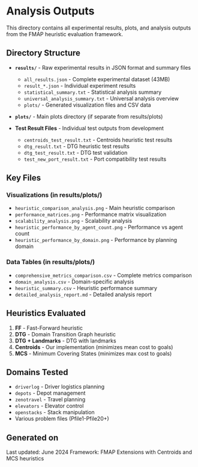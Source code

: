 # Analysis Outputs

This directory contains all experimental results, plots, and analysis outputs from the FMAP heuristic evaluation framework.

## Directory Structure

- **`results/`** - Raw experimental results in JSON format and summary files
  - `all_results.json` - Complete experimental dataset (43MB)
  - `result_*.json` - Individual experiment results
  - `statistical_summary.txt` - Statistical analysis summary
  - `universal_analysis_summary.txt` - Universal analysis overview
  - `plots/` - Generated visualization files and CSV data

- **`plots/`** - Main plots directory (if separate from results/plots)

- **Test Result Files** - Individual test outputs from development
  - `centroids_test_result.txt` - Centroids heuristic test results
  - `dtg_result.txt` - DTG heuristic test results
  - `dtg_test_result.txt` - DTG test validation
  - `test_new_port_result.txt` - Port compatibility test results

## Key Files

### Visualizations (in results/plots/)
- `heuristic_comparison_analysis.png` - Main heuristic comparison
- `performance_matrices.png` - Performance matrix visualization
- `scalability_analysis.png` - Scalability analysis
- `heuristic_performance_by_agent_count.png` - Performance vs agent count
- `heuristic_performance_by_domain.png` - Performance by planning domain

### Data Tables (in results/plots/)
- `comprehensive_metrics_comparison.csv` - Complete metrics comparison
- `domain_analysis.csv` - Domain-specific analysis
- `heuristic_summary.csv` - Heuristic performance summary
- `detailed_analysis_report.md` - Detailed analysis report

## Heuristics Evaluated

1. **FF** - Fast-Forward heuristic
2. **DTG** - Domain Transition Graph heuristic
3. **DTG + Landmarks** - DTG with landmarks
4. **Centroids** - Our implementation (minimizes mean cost to goals)
5. **MCS** - Minimum Covering States (minimizes max cost to goals)

## Domains Tested

- `driverlog` - Driver logistics planning
- `depots` - Depot management
- `zenotravel` - Travel planning
- `elevators` - Elevator control
- `openstacks` - Stack manipulation
- Various problem files (Pfile1-Pfile20+)

## Generated on

Last updated: June 2024
Framework: FMAP Extensions with Centroids and MCS heuristics 